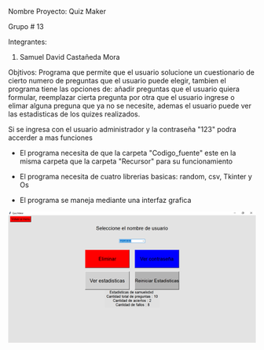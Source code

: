 Nombre Proyecto: Quiz Maker

Grupo # 13

Integrantes:

1. Samuel David Castañeda Mora

Objtivos: Programa que permite que el usuario solucione un cuestionario de cierto numero de preguntas que el usuario puede elegir, tambien el programa tiene las opciones de: añadir preguntas que el usuario quiera formular, reemplazar cierta pregunta por otra que el usuario ingrese o elimar alguna preguna que ya no se necesite, ademas el usuario puede ver las estadisticas de los quizes realizados.

Si se ingresa con el usuario administrador y la contraseña "123" podra accerder a mas funciones

- El programa necesita de que la carpeta "Codigo_fuente" este en la misma carpeta que la carpeta "Recursor" para su funcionamiento

- El programa necesita de cuatro librerias basicas: random, csv, Tkinter y Os

- El programa se maneja mediante una interfaz grafica

![Ejemplo 1](https://github.com/sacastaneda/Quiz-Maker/blob/main/Imagenes/Imagen1.png)


